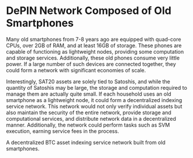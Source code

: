 DePIN Network Composed of Old Smartphones
====

Many old smartphones from 7-8 years ago are equipped with quad-core CPUs, over 2GB of RAM, and at least 16GB of storage. These phones are capable of functioning as lightweight nodes, providing some computation and storage services. Additionally, these old phones consume very little power. If a large number of such devices are connected together, they could form a network with significant economies of scale.

Interestingly, SAT20 assets are solely tied to Satoshis, and while the quantity of Satoshis may be large, the storage and computation required to manage them are actually quite small. If each household uses an old smartphone as a lightweight node, it could form a decentralized indexing service network. This network would not only verify individual assets but also maintain the security of the entire network, provide storage and computational services, and distribute network data in a decentralized manner. Additionally, the network could perform tasks such as SVM execution, earning service fees in the process.

A decentralized BTC asset indexing service network built from old smartphones.